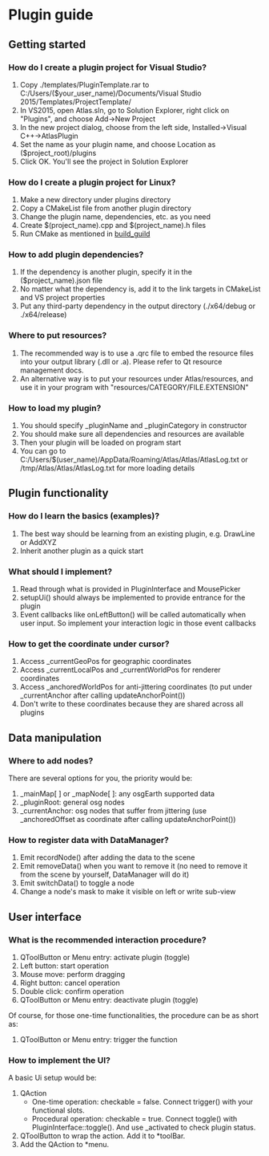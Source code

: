 # Plugin guide

## Getting started

### How do I create a plugin project for Visual Studio?

1. Copy ./templates/PluginTemplate.rar to C:/Users/($your_user_name)/Documents/Visual Studio 2015/Templates/ProjectTemplate/
2. In VS2015, open Atlas.sln, go to Solution Explorer, right click on "Plugins", and choose Add->New Project
3. In the new project dialog, choose from the left side, Installed->Visual C++->AtlasPlugin
4. Set the name as your plugin name, and choose Location as ($project_root)/plugins
5. Click OK. You'll see the project in Solution Explorer

### How do I create a plugin project for Linux?

1. Make a new directory under plugins directory
2. Copy a CMakeList file from another plugin directory
3. Change the plugin name, dependencies, etc. as you need
4. Create $(project_name).cpp and $(project_name).h files
5. Run CMake as mentioned in [build_guild](build_guide.md)

### How to add plugin dependencies?

1. If the dependency is another plugin, specify it in the ($project_name).json file
2. No matter what the dependency is, add it to the link targets in CMakeList and VS project properties
3. Put any third-party dependency in the output directory (./x64/debug or ./x64/release)

### Where to put resources?

1. The recommended way is to use a .qrc file to embed the resource files into your output library (.dll or .a). Please refer to Qt resource management docs.
2. An alternative way is to put your resources under Atlas/resources, and use it in your program with "resources/CATEGORY/FILE.EXTENSION"

### How to load my plugin?

1. You should specify _pluginName and _pluginCategory in constructor
2. You should make sure all dependencies and resources are available
3. Then your plugin will be loaded on program start
4. You can go to C:/Users/$(user_name)/AppData/Roaming/Atlas/Atlas/AtlasLog.txt or /tmp/Atlas/Atlas/AtlasLog.txt for more loading details

## Plugin functionality

### How do I learn the basics (examples)?

1. The best way should be learning from an existing plugin, e.g. DrawLine or AddXYZ
2. Inherit another plugin as a quick start

### What should I implement?

1. Read through what is provided in PluginInterface and MousePicker
2. setupUi() should always be implemented to provide entrance for the plugin
3. Event callbacks like onLeftButton() will be called automatically when user input. So implement your interaction logic in those event callbacks

### How to get the coordinate under cursor?

1. Access _currentGeoPos for geographic coordinates
2. Access _currentLocalPos and _currentWorldPos for renderer coordinates
3. Access _anchoredWorldPos for anti-jittering coordinates (to put under _currentAnchor after calling updateAnchorPoint())
4. Don't write to these coordinates because they are shared across all plugins

## Data manipulation

### Where to add nodes?

There are several options for you, the priority would be:

1. _mainMap[ ] or _mapNode[ ]: any osgEarth supported data
2. _pluginRoot: general osg nodes
3. _currentAnchor: osg nodes that suffer from jittering (use _anchoredOffset as coordinate after calling updateAnchorPoint())

### How to register data with DataManager?

1. Emit recordNode() after adding the data to the scene
2. Emit removeData() when you want to remove it (no need to remove it from the scene by yourself, DataManager will do it)
3. Emit switchData() to toggle a node
4. Change a node's mask to make it visible on left or write sub-view

## User interface

### What is the recommended interaction procedure?

1. QToolButton or Menu entry: activate plugin (toggle)
2. Left button: start operation
3. Mouse move: perform dragging
4. Right button: cancel operation
5. Double click: confirm operation
6. QToolButton or Menu entry: deactivate plugin (toggle)

Of course, for those one-time functionalities, the procedure can be as short as:

1. QToolButton or Menu entry: trigger the function

### How to implement the UI?

A basic Ui setup would be:

1. QAction
   * One-time operation: checkable = false. Connect trigger() with your functional slots.
   * Procedural operation: checkable = true. Connect toggle() with PluginInterface::toggle(). And use _activated to check plugin status.
2. QToolButton to wrap the action. Add it to *toolBar.
3. Add the QAction to *menu.